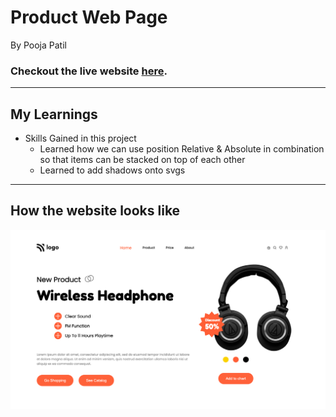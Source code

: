 # Product Web Page

By Pooja Patil

### Checkout the live website [here](https://wireless-headphones-p.netlify.app/).

---

## My Learnings

-   Skills Gained in this project
    -   Learned how we can use position Relative & Absolute in combination so that items can be stacked on top of each other
    -   Learned to add shadows onto svgs

---

## How the website looks like

![Desktop](fullscreen.png)
